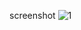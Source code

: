 screenshot
![1](https://user-images.githubusercontent.com/101724961/166416569-d25db0f6-8df6-416e-80bc-ba017f6b8085.png)
